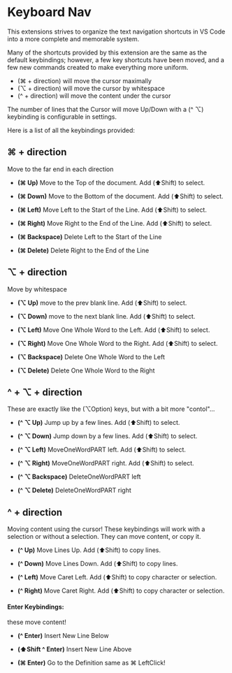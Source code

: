 # Keyboard Nav
This extensions strives to organize the text navigation shortcuts in VS Code into a more complete and memorable system.

Many of the shortcuts provided by this extension are the same as the default keybindings; however, a few key shortcuts have been moved, and a few new commands created to make everything more uniform.

- (⌘ + direction) will move the cursor maximally
- (⌥ + direction) will move the cursor by whitespace
- (^ + direction) will move the content under the cursor

The number of lines that the Cursor will move Up/Down with a (^ ⌥) keybinding is configurable in settings.

Here is a list of all the keybindings provided:

## ⌘ + direction
Move to the far end in each direction

- **(⌘ Up)**
Move to the Top of the document.
Add (⬆︎Shift) to select.

- **(⌘ Down)**
Move to the Bottom of the document.
Add (⬆︎Shift) to select.

- **(⌘ Left)**
Move Left to the Start of the Line.
Add (⬆︎Shift) to select.

- **(⌘ Right)**
Move Right to the End of the Line.
Add (⬆︎Shift) to select.

- **(⌘ Backspace)**
Delete Left to the Start of the Line

- **(⌘ Delete)**
Delete Right to the End of the Line


## ⌥ + direction
Move by whitespace

- **(⌥ Up)**
move to the prev blank line.
Add (⬆︎Shift) to select.

- **(⌥ Down)**
move to the next blank line.
Add (⬆︎Shift) to select.

- **(⌥ Left)**
Move One Whole Word to the Left.
Add (⬆︎Shift) to select.

- **(⌥ Right)**
Move One Whole Word to the Right.
Add (⬆︎Shift) to select.

- **(⌥ Backspace)**
Delete One Whole Word to the Left

- **(⌥ Delete)**
Delete One Whole Word to the Right

## ^ + ⌥ + direction
These are exactly like the (⌥Option) keys,
but with a bit more "contol"...

- **(^ ⌥ Up)**
Jump up by a few lines.
Add (⬆︎Shift) to select.

- **(^ ⌥ Down)**
Jump down by a few lines.
Add (⬆︎Shift) to select.

- **(^ ⌥ Left)**
MoveOneWordPART left.
Add (⬆︎Shift) to select.

- **(^ ⌥ Right)**
MoveOneWordPART right.
Add (⬆︎Shift) to select.

- **(^ ⌥ Backspace)**
DeleteOneWordPART left

- **(^ ⌥ Delete)**
DeleteOneWordPART right

## ^ + direction
Moving content using the cursor!
These keybindings will work with a selection or without a selection.
They can move content, or copy it.

- **(^ Up)**
Move Lines Up.
Add (⬆︎Shift) to copy lines.

- **(^ Down)**
Move Lines Down.
Add (⬆︎Shift) to copy lines.

- **(^ Left)**
Move Caret Left.
Add (⬆︎Shift) to copy character or selection.

- **(^ Right)**
Move Caret Right.
Add (⬆︎Shift) to copy character or selection.

#### Enter Keybindings:
these move content!

- **(^ Enter)**
Insert New Line Below

- **(⬆︎Shift ^ Enter)**
Insert New Line Above

- **(⌘ Enter)**
Go to the Definition
same as ⌘ LeftClick!
  

  
